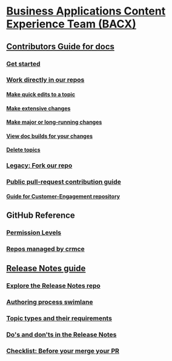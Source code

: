 # [Business Applications Content Experience Team (BACX)](index.md)
## [Contributors Guide for docs](contributors-guide.md)
### [Get started](get-started.md)
### [Work directly in our repos](work-repos.md)
#### [Make quick edits to a topic](make-quick-edits.md)
#### [Make extensive changes](make-extensive-changes.md)
#### [Make major or long-running changes](make-major-changes.md)
#### [View doc builds for your changes](view-doc-builds.md)
#### [Delete topics](delete-rename.md)
### [Legacy: Fork our repo](legacy-fork-repo.md) 
### [Public pull-request contribution guide](public-pr-contribution-guide.md)
#### [Guide for Customer-Engagement repository](public-pr-contribution-guide-ce.md)
## GitHub Reference
### [Permission Levels](permission-levels.md)
### [Repos managed by crmce](crmce-repos.md)
## [Release Notes guide](rn-guide.md)
### [Explore the Release Notes repo](rn-repo.md)
### [Authoring process swimlane](rn-content-workflow.md)
### [Topic types and their requirements](rn-topics.md)
### [Do's and don'ts in the Release Notes](rn-dos-donts.md)
### [Checklist: Before your merge your PR](rn-checklist.md)

